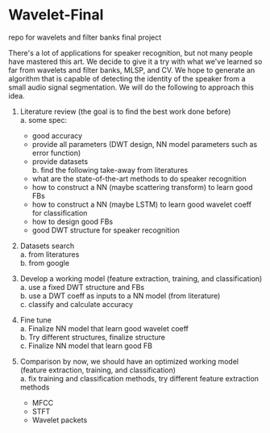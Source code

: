 # Wavelet-Final
repo for wavelets and filter banks final project

There's a lot of applications for speaker recognition, but not many people have mastered this art. We decide to give it a try with what we've learned so far from wavelets and filter banks, MLSP, and CV. We hope to generate an algorithm that is capable of detecting the identity of the speaker from a small audio signal segmentation. We will do the following to approach this idea.  

1. Literature review (the goal is to find the best work done before)  
  a. some spec:  
    - good accuracy
    - provide all parameters (DWT design, NN model parameters such as error function)
    - provide datasets  
  b. find the following take-away from literatures  
    - what are the state-of-the-art methods to do speaker recognition
    - how to construct a NN (maybe scattering transform) to learn good FBs
    - how to construct a NN (maybe LSTM) to learn good wavelet coeff for classification
    - how to design good FBs
    - good DWT structure for speaker recognition

2. Datasets search  
  a. from literatures  
  b. from google  
  
3. Develop a working model (feature extraction, training, and classification)  
  a. use a fixed DWT structure and FBs  
  b. use a DWT coeff as inputs to a NN model (from literature)  
  c. classify and calculate accuracy  
  
4. Fine tune  
  a. Finalize NN model that learn good wavelet coeff  
  b. Try different structures, finalize structure  
  c. Finalize NN model that learn good FB  

5. Comparison
  by now, we should have an optimized working model (feature extraction, training, and classification)  
  a. fix training and classification methods, try different feature extraction methods  
    - MFCC
    - STFT
    - Wavelet packets
  
